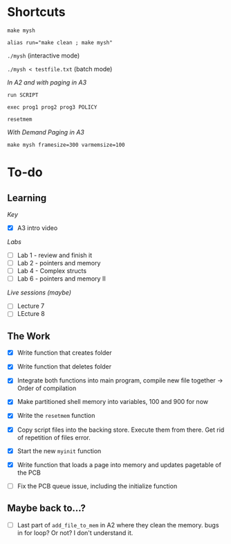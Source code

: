 # Shortcuts

`make mysh`

`alias run="make clean ; make mysh"`

`./mysh` (interactive mode)

`./mysh < testfile.txt` (batch mode)

*In A2 and with paging in A3*

`run SCRIPT`

`exec prog1 prog2 prog3 POLICY`

`resetmem`

*With Demand Paging in A3*

`make mysh framesize=300 varmemsize=100`


# To-do

## Learning

*Key*
- [x] A3 intro video

*Labs*

- [ ] Lab 1 - review and finish it
- [ ] Lab 2 - pointers and memory
- [ ] Lab 4 - Complex structs
- [ ] Lab 6 - pointers and memory II

*Live sessions (maybe)*

- [ ] Lecture 7
- [ ] LEcture 8

## The Work

- [x] Write function that creates folder
- [x] Write function that deletes folder
- [x] Integrate both functions into main program, compile new file together -> Order of compilation
- [x] Make partitioned shell memory into variables, 100 and 900 for now
- [x] Write the `resetmem` function

- [x] Copy script files into the backing store. Execute them from there. Get rid of repetition of files error.

- [x] Start the new `myinit` function 
- [x] Write function that loads a page into memory and updates pagetable of the PCB
- [ ] Fix the PCB queue issue, including the initialize function

## Maybe back to...? 
- [ ] Last part of `add_file_to_mem` in A2 where they clean the memory. bugs in for loop? Or not? I don't understand it.
